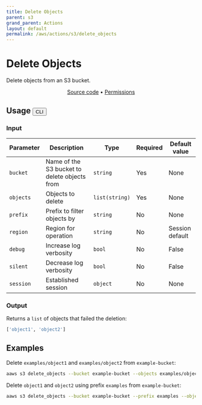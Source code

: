 ```yaml
---
title: Delete Objects
parent: s3
grand_parent: Actions
layout: default
permalink: /aws/actions/s3/delete_objects
---
```


# Delete Objects

Delete objects from an S3 bucket.

<p align="center">
   <a href="https://github.com/avtomat-hub/avtomat-aws/tree/main/avtomat_aws/services/s3/delete_objects.py">Source code</a> •
   <a href="/aws/permissions/s3/delete_objects">Permissions</a>
</p>

## Usage <button id="toggleButton" class="btn fs-3" onclick="toggleTables()">CLI</button>

### Input

| Parameter | Description                                  | Type           | Required | Default value   |
|-----------|----------------------------------------------|----------------|----------|-----------------|
| `bucket`  | Name of the S3 bucket to delete objects from | `string`       | Yes      | None            |
| `objects` | Objects to delete                            | `list(string)` | Yes      | None            |
| `prefix`  | Prefix to filter objects by                  | `string`       | No       | None            |
| `region`  | Region for operation                         | `string`       | No       | Session default |
| `debug`   | Increase log verbosity                       | `bool`         | No       | False           |
| `silent`  | Decrease log verbosity                       | `bool`         | No       | False           |
| `session` | Established session                          | `object`       | No       | None            |

### Output

Returns a `list` of objects that failed the deletion:

```python
['object1', 'object2']
```

<div markdown="1" id="cli" style="display: block;">

## Examples

Delete `examples/object1` and `examples/object2` from `example-bucket`:

```bash
aaws s3 delete_objects --bucket example-bucket --objects examples/object1 examples/object2
```

Delete `object1` and `object2` using prefix `examples` from `example-bucket`:

```bash
aaws s3 delete_objects --bucket example-bucket --prefix examples --objects object1 object2
```

</div>

<div markdown="1" id="prog" style="display: none;">

## Examples

Delete `examples/object1` and `examples/object2` from `example-bucket`:

```python
from avtomat_aws import s3

response = s3.delete_objects(bucket='example-bucket',
                             objects=['examples/object1', 'examples/object2'])
```

Delete `object1` and `object2` using prefix `examples` from `example-bucket`:

```python
from avtomat_aws import s3

response = s3.discover_objects(bucket='example-bucket',
                               prefix='examples',
                               objects=['object1', 'object2'])
```

</div>

<script>
  function toggleTables() {
    var cli = document.getElementById("cli");
    var prog = document.getElementById("prog");
    var toggleButton = document.getElementById("toggleButton");
    if (cli.style.display === "none") {
      cli.style.display = "block";
      prog.style.display = "none";
      toggleButton.innerHTML = "CLI";
    } else {
      cli.style.display = "none";
      prog.style.display = "block";
      toggleButton.innerHTML = "Programmatic";
    } 
  }
</script>